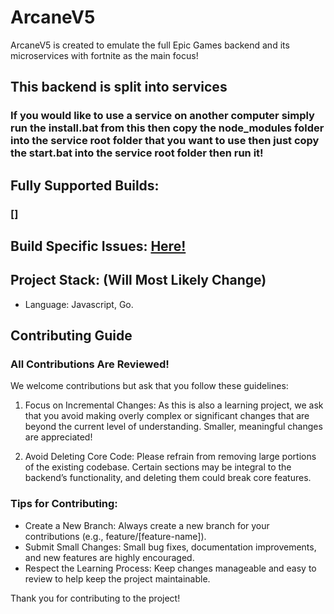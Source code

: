 # ArcaneV5
ArcaneV5 is created to emulate the full Epic Games backend and its microservices with fortnite as the main focus!

## This backend is split into services
### If you would like to use a service on another computer simply run the install.bat from this then copy the node_modules folder into the service root folder that you want to use then just copy the start.bat into the service root folder then run it!

## Fully Supported Builds:
### []
## Build Specific Issues: [Here!](https://github.com/endlessalpacaYT/Arcane-Backend-V5/blob/main/BuildSpecificIssues.md)

## Project Stack: (Will Most Likely Change)
- Language: Javascript, Go.

## Contributing Guide

### All Contributions Are Reviewed!  
We welcome contributions but ask that you follow these guidelines:

1. Focus on Incremental Changes: As this is also a learning project, we ask that you avoid making overly complex or significant changes that are beyond the current level of understanding. Smaller, meaningful changes are appreciated!

2. Avoid Deleting Core Code: Please refrain from removing large portions of the existing codebase. Certain sections may be integral to the backend’s functionality, and deleting them could break core features.

### Tips for Contributing:  
- Create a New Branch: Always create a new branch for your contributions (e.g., feature/[feature-name]).  
- Submit Small Changes: Small bug fixes, documentation improvements, and new features are highly encouraged.  
- Respect the Learning Process: Keep changes manageable and easy to review to help keep the project maintainable.

Thank you for contributing to the project!